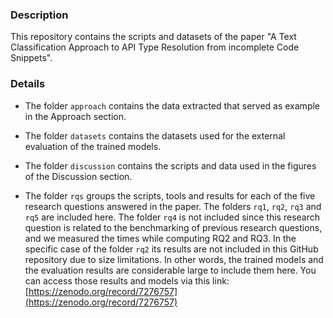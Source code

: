 ### Description

This repository contains the scripts and datasets of the paper "A Text Classification Approach to API Type Resolution from incomplete Code Snippets".

### Details

- The folder `approach` contains the data extracted that served as example in the Approach section.

- The folder `datasets` contains the datasets used for the external evaluation of the trained models.

- The folder `discussion` contains the scripts and data used in the figures of the Discussion section.

- The folder `rqs` groups the scripts, tools and results for each of the five research questions answered in the paper. The folders `rq1`, `rq2`, `rq3` and `rq5` are included here. The folder `rq4` is not included since this research question is related to the benchmarking of previous research questions, and we measured the times while computing RQ2 and RQ3. In the specific case of the folder `rq2` its results are not included in this GitHub repository due to size limitations. In other words, the trained models and the evaluation results are considerable large to include them here. You can access those results and models via this link: [https://zenodo.org/record/7276757](https://zenodo.org/record/7276757)
